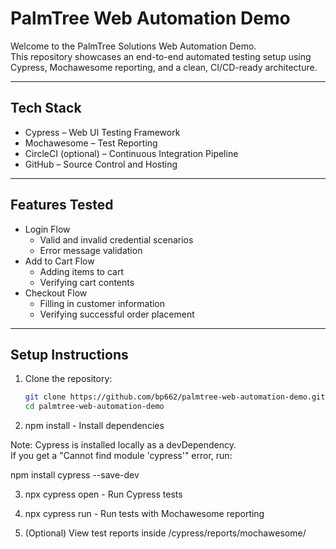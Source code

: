 # PalmTree Web Automation Demo

Welcome to the PalmTree Solutions Web Automation Demo.  
This repository showcases an end-to-end automated testing setup using Cypress, Mochawesome reporting, and a clean, CI/CD-ready architecture.

---

## Tech Stack

- Cypress – Web UI Testing Framework
- Mochawesome – Test Reporting
- CircleCI (optional) – Continuous Integration Pipeline
- GitHub – Source Control and Hosting

---

## Features Tested

- Login Flow
  - Valid and invalid credential scenarios
  - Error message validation
- Add to Cart Flow
  - Adding items to cart
  - Verifying cart contents
- Checkout Flow
  - Filling in customer information
  - Verifying successful order placement

---

## Setup Instructions

1. Clone the repository:

   ```bash
   git clone https://github.com/bp662/palmtree-web-automation-demo.git
   cd palmtree-web-automation-demo

2. npm install - Install dependencies

Note: Cypress is installed locally as a devDependency.  
If you get a "Cannot find module 'cypress'" error, run:

npm install cypress --save-dev

3. npx cypress open - Run Cypress tests

4. npx cypress run - Run tests with Mochawesome reporting

5.	(Optional) View test reports inside /cypress/reports/mochawesome/